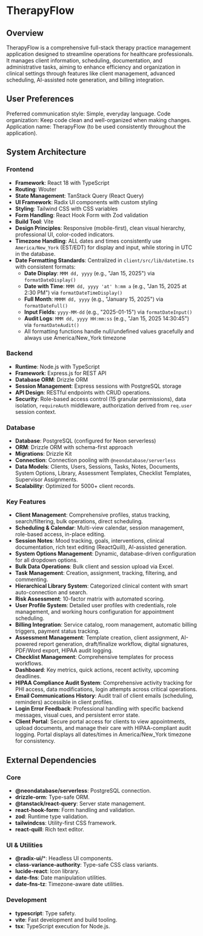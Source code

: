 # TherapyFlow

## Overview
TherapyFlow is a comprehensive full-stack therapy practice management application designed to streamline operations for healthcare professionals. It manages client information, scheduling, documentation, and administrative tasks, aiming to enhance efficiency and organization in clinical settings through features like client management, advanced scheduling, AI-assisted note generation, and billing integration.

## User Preferences
Preferred communication style: Simple, everyday language.
Code organization: Keep code clean and well-organized when making changes.
Application name: TherapyFlow (to be used consistently throughout the application).

## System Architecture

### Frontend
- **Framework**: React 18 with TypeScript
- **Routing**: Wouter
- **State Management**: TanStack Query (React Query)
- **UI Framework**: Radix UI components with custom styling
- **Styling**: Tailwind CSS with CSS variables
- **Form Handling**: React Hook Form with Zod validation
- **Build Tool**: Vite
- **Design Principles**: Responsive (mobile-first), clean visual hierarchy, professional UI, color-coded indicators.
- **Timezone Handling**: ALL dates and times consistently use `America/New_York` (EST/EDT) for display and input, while storing in UTC in the database.
- **Date Formatting Standards**: Centralized in `client/src/lib/datetime.ts` with consistent formats:
  - **Date Display**: `MMM dd, yyyy` (e.g., "Jan 15, 2025") via `formatDateDisplay()`
  - **Date with Time**: `MMM dd, yyyy 'at' h:mm a` (e.g., "Jan 15, 2025 at 2:30 PM") via `formatDateTimeDisplay()`
  - **Full Month**: `MMMM dd, yyyy` (e.g., "January 15, 2025") via `formatDateFull()`
  - **Input Fields**: `yyyy-MM-dd` (e.g., "2025-01-15") via `formatDateInput()`
  - **Audit Logs**: `MMM dd, yyyy HH:mm:ss` (e.g., "Jan 15, 2025 14:30:45") via `formatDateAudit()`
  - All formatting functions handle null/undefined values gracefully and always use America/New_York timezone

### Backend
- **Runtime**: Node.js with TypeScript
- **Framework**: Express.js for REST API
- **Database ORM**: Drizzle ORM
- **Session Management**: Express sessions with PostgreSQL storage
- **API Design**: RESTful endpoints with CRUD operations.
- **Security**: Role-based access control (15 granular permissions), data isolation, `requireAuth` middleware, authorization derived from `req.user` session context.

### Database
- **Database**: PostgreSQL (configured for Neon serverless)
- **ORM**: Drizzle ORM with schema-first approach
- **Migrations**: Drizzle Kit
- **Connection**: Connection pooling with `@neondatabase/serverless`
- **Data Models**: Clients, Users, Sessions, Tasks, Notes, Documents, System Options, Library, Assessment Templates, Checklist Templates, Supervisor Assignments.
- **Scalability**: Optimized for 5000+ client records.

### Key Features
- **Client Management**: Comprehensive profiles, status tracking, search/filtering, bulk operations, direct scheduling.
- **Scheduling & Calendar**: Multi-view calendar, session management, role-based access, in-place editing.
- **Session Notes**: Mood tracking, goals, interventions, clinical documentation, rich text editing (ReactQuill), AI-assisted generation.
- **System Options Management**: Dynamic, database-driven configuration for all dropdown options.
- **Bulk Data Operations**: Bulk client and session upload via Excel.
- **Task Management**: Creation, assignment, tracking, filtering, and commenting.
- **Hierarchical Library System**: Categorized clinical content with smart auto-connection and search.
- **Risk Assessment**: 10-factor matrix with automated scoring.
- **User Profile System**: Detailed user profiles with credentials, role management, and working hours configuration for appointment scheduling.
- **Billing Integration**: Service catalog, room management, automatic billing triggers, payment status tracking.
- **Assessment Management**: Template creation, client assignment, AI-powered report generation, draft/finalize workflow, digital signatures, PDF/Word export, HIPAA audit logging.
- **Checklist Management**: Comprehensive templates for process workflows.
- **Dashboard**: Key metrics, quick actions, recent activity, upcoming deadlines.
- **HIPAA Compliance Audit System**: Comprehensive activity tracking for PHI access, data modifications, login attempts across critical operations.
- **Email Communications History**: Audit trail of client emails (scheduling, reminders) accessible in client profiles.
- **Login Error Feedback**: Professional handling with specific backend messages, visual cues, and persistent error state.
- **Client Portal**: Secure portal access for clients to view appointments, upload documents, and manage their care with HIPAA-compliant audit logging. Portal displays all dates/times in America/New_York timezone for consistency.

## External Dependencies

### Core
- **@neondatabase/serverless**: PostgreSQL connection.
- **drizzle-orm**: Type-safe ORM.
- **@tanstack/react-query**: Server state management.
- **react-hook-form**: Form handling and validation.
- **zod**: Runtime type validation.
- **tailwindcss**: Utility-first CSS framework.
- **react-quill**: Rich text editor.

### UI & Utilities
- **@radix-ui/***: Headless UI components.
- **class-variance-authority**: Type-safe CSS class variants.
- **lucide-react**: Icon library.
- **date-fns**: Date manipulation utilities.
- **date-fns-tz**: Timezone-aware date utilities.

### Development
- **typescript**: Type safety.
- **vite**: Fast development and build tooling.
- **tsx**: TypeScript execution for Node.js.